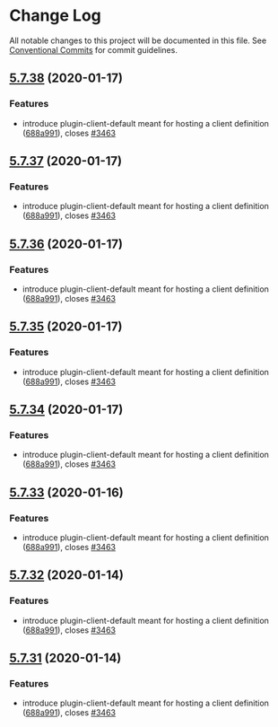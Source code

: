# Change Log

All notable changes to this project will be documented in this file.
See [Conventional Commits](https://conventionalcommits.org) for commit guidelines.

## [5.7.38](https://github.com/IBM/kui/compare/v4.5.0...v5.7.38) (2020-01-17)

### Features

- introduce plugin-client-default meant for hosting a client definition ([688a991](https://github.com/IBM/kui/commit/688a991)), closes [#3463](https://github.com/IBM/kui/issues/3463)

## [5.7.37](https://github.com/IBM/kui/compare/v4.5.0...v5.7.37) (2020-01-17)

### Features

- introduce plugin-client-default meant for hosting a client definition ([688a991](https://github.com/IBM/kui/commit/688a991)), closes [#3463](https://github.com/IBM/kui/issues/3463)

## [5.7.36](https://github.com/IBM/kui/compare/v4.5.0...v5.7.36) (2020-01-17)

### Features

- introduce plugin-client-default meant for hosting a client definition ([688a991](https://github.com/IBM/kui/commit/688a991)), closes [#3463](https://github.com/IBM/kui/issues/3463)

## [5.7.35](https://github.com/IBM/kui/compare/v4.5.0...v5.7.35) (2020-01-17)

### Features

- introduce plugin-client-default meant for hosting a client definition ([688a991](https://github.com/IBM/kui/commit/688a991)), closes [#3463](https://github.com/IBM/kui/issues/3463)

## [5.7.34](https://github.com/IBM/kui/compare/v4.5.0...v5.7.34) (2020-01-17)

### Features

- introduce plugin-client-default meant for hosting a client definition ([688a991](https://github.com/IBM/kui/commit/688a991)), closes [#3463](https://github.com/IBM/kui/issues/3463)

## [5.7.33](https://github.com/IBM/kui/compare/v4.5.0...v5.7.33) (2020-01-16)

### Features

- introduce plugin-client-default meant for hosting a client definition ([688a991](https://github.com/IBM/kui/commit/688a991)), closes [#3463](https://github.com/IBM/kui/issues/3463)

## [5.7.32](https://github.com/IBM/kui/compare/v4.5.0...v5.7.32) (2020-01-14)

### Features

- introduce plugin-client-default meant for hosting a client definition ([688a991](https://github.com/IBM/kui/commit/688a991)), closes [#3463](https://github.com/IBM/kui/issues/3463)

## [5.7.31](https://github.com/IBM/kui/compare/v4.5.0...v5.7.31) (2020-01-14)

### Features

- introduce plugin-client-default meant for hosting a client definition ([688a991](https://github.com/IBM/kui/commit/688a991)), closes [#3463](https://github.com/IBM/kui/issues/3463)
